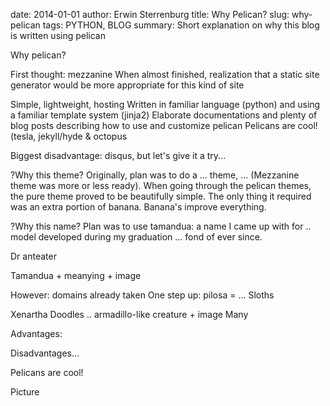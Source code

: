 date: 2014-01-01
author: Erwin Sterrenburg
title: Why Pelican?
slug: why-pelican
tags: PYTHON, BLOG
summary: Short explanation on why this blog is written using pelican




Why pelican?

First thought: mezzanine
When almost finished, realization that a static site generator would be more appropriate for this kind of site




Simple, lightweight, hosting
Written in familiar language (python) and using a familiar template system (jinja2)
Elaborate documentations and plenty of blog posts describing how to use and customize pelican
Pelicans are cool! (tesla, jekyll/hyde & octopus

Biggest disadvantage: disqus, but let's give it a try...


?Why this theme?
Originally, plan was to do a ... theme, ... (Mezzanine theme was more or less ready).
When going through the pelican themes, the pure theme proved to be beautifully simple.
The only thing it required was an extra portion of banana. Banana's improve everything.


?Why this name?
Plan was to use tamandua:
a name I came up with for .. model developed during my graduation ... fond of ever since.

Dr anteater

Tamandua + meanying + image

However: domains already taken
One step up: pilosa = ...
Sloths

Xenartha
Doodles  .. armadillo-like creature + image
Many

Advantages:

Disadvantages...

Pelicans are cool!

Picture
